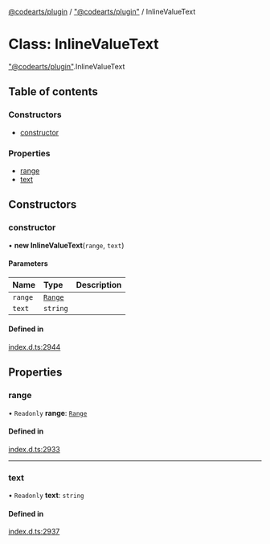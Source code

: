 [@codearts/plugin](../README.md) / ["@codearts/plugin"](../modules/_codearts_plugin_.md) / InlineValueText

# Class: InlineValueText

["@codearts/plugin"](../modules/_codearts_plugin_.md).InlineValueText

## Table of contents

### Constructors

- [constructor](codearts_plugin_.InlineValueText.md#constructor)

### Properties

- [range](codearts_plugin_.InlineValueText.md#range)
- [text](codearts_plugin_.InlineValueText.md#text)

## Constructors

### constructor

• **new InlineValueText**(`range`, `text`)

#### Parameters

| Name | Type | Description |
| :------ | :------ | :------ |
| `range` | [`Range`](codearts_plugin_.Range.md) |  |
| `text` | `string` |  |

#### Defined in

[index.d.ts:2944](https://github.com/huaweicloud/cloudide-plugin-api/blob/b58031b/index.d.ts#L2944)

## Properties

### range

• `Readonly` **range**: [`Range`](codearts_plugin_.Range.md)

#### Defined in

[index.d.ts:2933](https://github.com/huaweicloud/cloudide-plugin-api/blob/b58031b/index.d.ts#L2933)

___

### text

• `Readonly` **text**: `string`

#### Defined in

[index.d.ts:2937](https://github.com/huaweicloud/cloudide-plugin-api/blob/b58031b/index.d.ts#L2937)
